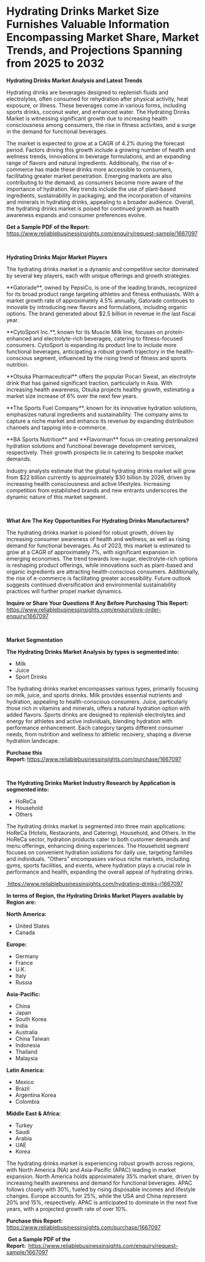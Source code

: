 <p><h1>Hydrating Drinks Market Size Furnishes Valuable Information Encompassing Market Share, Market Trends, and Projections Spanning from 2025 to 2032</h1></p><p><strong>Hydrating Drinks Market Analysis and Latest Trends</strong></p>
<p><p>Hydrating drinks are beverages designed to replenish fluids and electrolytes, often consumed for rehydration after physical activity, heat exposure, or illness. These beverages come in various forms, including sports drinks, coconut water, and enhanced water. The Hydrating Drinks Market is witnessing significant growth due to increasing health consciousness among consumers, the rise in fitness activities, and a surge in the demand for functional beverages. </p><p>The market is expected to grow at a CAGR of 4.2% during the forecast period. Factors driving this growth include a growing number of health and wellness trends, innovations in beverage formulations, and an expanding range of flavors and natural ingredients. Additionally, the rise of e-commerce has made these drinks more accessible to consumers, facilitating greater market penetration. Emerging markets are also contributing to the demand, as consumers become more aware of the importance of hydration. Key trends include the use of plant-based ingredients, sustainability in packaging, and the incorporation of vitamins and minerals in hydrating drinks, appealing to a broader audience. Overall, the hydrating drinks market is poised for continued growth as health awareness expands and consumer preferences evolve.</p></p>
<p><strong>Get a Sample PDF of the Report:&nbsp;</strong> <a href="https://www.reliablebusinessinsights.com/enquiry/request-sample/1667097?utm_campaign=39&utm_medium=2&utm_source=Github&utm_content=ia&utm_term=17042025&utm_id=hydrating-drinks">https://www.reliablebusinessinsights.com/enquiry/request-sample/1667097</a></p>
<p>&nbsp;</p>
<p><strong>Hydrating Drinks Major Market Players</strong></p>
<p><p>The hydrating drinks market is a dynamic and competitive sector dominated by several key players, each with unique offerings and growth strategies.</p><p>**Gatorade**, owned by PepsiCo, is one of the leading brands, recognized for its broad product range targeting athletes and fitness enthusiasts. With a market growth rate of approximately 4.5% annually, Gatorade continues to innovate by introducing new flavors and formulations, including organic options. The brand generated about $2.5 billion in revenue in the last fiscal year.</p><p>**CytoSport Inc.**, known for its Muscle Milk line, focuses on protein-enhanced and electrolyte-rich beverages, catering to fitness-focused consumers. CytoSport is expanding its product line to include more functional beverages, anticipating a robust growth trajectory in the health-conscious segment, influenced by the rising trend of fitness and sports nutrition.</p><p>**Otsuka Pharmaceutical** offers the popular Pocari Sweat, an electrolyte drink that has gained significant traction, particularly in Asia. With increasing health awareness, Otsuka projects healthy growth, estimating a market size increase of 6% over the next few years.</p><p>**The Sports Fuel Company**, known for its innovative hydration solutions, emphasizes natural ingredients and sustainability. The company aims to capture a niche market and enhance its revenue by expanding distribution channels and tapping into e-commerce.</p><p>**BA Sports Nutrition** and **Flavorman** focus on creating personalized hydration solutions and functional beverage development services, respectively. Their growth prospects lie in catering to bespoke market demands. </p><p>Industry analysts estimate that the global hydrating drinks market will grow from $22 billion currently to approximately $30 billion by 2026, driven by increasing health consciousness and active lifestyles. Increasing competition from established brands and new entrants underscores the dynamic nature of this market segment.</p></p>
<p>&nbsp;</p>
<p><strong>What Are The Key Opportunities For Hydrating Drinks Manufacturers?</strong></p>
<p><p>The hydrating drinks market is poised for robust growth, driven by increasing consumer awareness of health and wellness, as well as rising demand for functional beverages. As of 2023, this market is estimated to grow at a CAGR of approximately 7%, with significant expansion in emerging economies. The trend towards low-sugar, electrolyte-rich options is reshaping product offerings, while innovations such as plant-based and organic ingredients are attracting health-conscious consumers. Additionally, the rise of e-commerce is facilitating greater accessibility. Future outlook suggests continued diversification and environmental sustainability practices will further propel market dynamics.</p></p>
<p><strong>Inquire or Share Your Questions If Any Before Purchasing This Report:</strong> <a href="https://www.reliablebusinessinsights.com/enquiry/pre-order-enquiry/1667097?utm_campaign=39&utm_medium=2&utm_source=Github&utm_content=ia&utm_term=17042025&utm_id=hydrating-drinks">https://www.reliablebusinessinsights.com/enquiry/pre-order-enquiry/1667097</a></p>
<p>&nbsp;</p>
<p><strong>Market Segmentation</strong></p>
<p><strong>The Hydrating Drinks Market Analysis by types is segmented into:</strong></p>
<p><ul><li>Milk</li><li>Juice</li><li>Sport Drinks</li></ul></p>
<p><p>The hydrating drinks market encompasses various types, primarily focusing on milk, juice, and sports drinks. Milk provides essential nutrients and hydration, appealing to health-conscious consumers. Juice, particularly those rich in vitamins and minerals, offers a natural hydration option with added flavors. Sports drinks are designed to replenish electrolytes and energy for athletes and active individuals, blending hydration with performance enhancement. Each category targets different consumer needs, from nutrition and wellness to athletic recovery, shaping a diverse hydration landscape.</p></p>
<p><strong>Purchase this Report:&nbsp;</strong><a href="https://www.reliablebusinessinsights.com/purchase/1667097?utm_campaign=39&utm_medium=2&utm_source=Github&utm_content=ia&utm_term=17042025&utm_id=hydrating-drinks">https://www.reliablebusinessinsights.com/purchase/1667097</a></p>
<p>&nbsp;</p>
<p><strong>The Hydrating Drinks Market Industry Research by Application is segmented into:</strong></p>
<p><ul><li>HoReCa</li><li>Household</li><li>Others</li></ul></p>
<p><p>The hydrating drinks market is segmented into three main applications: HoReCa (Hotels, Restaurants, and Catering), Household, and Others. In the HoReCa sector, hydration products cater to both customer demands and menu offerings, enhancing dining experiences. The Household segment focuses on convenient hydration solutions for daily use, targeting families and individuals. "Others" encompasses various niche markets, including gyms, sports facilities, and events, where hydration plays a crucial role in performance and health, expanding the overall appeal of hydrating drinks.</p></p>
<p><a href="https://www.reliablebusinessinsights.com/hydrating-drinks-r1667097?utm_campaign=39&utm_medium=2&utm_source=Github&utm_content=ia&utm_term=17042025&utm_id=hydrating-drinks">&nbsp;https://www.reliablebusinessinsights.com/hydrating-drinks-r1667097</a></p>
<p><strong>In terms of Region, the Hydrating Drinks Market Players available by Region are:</strong></p>
<p>
    <p> <strong> North America: </strong>
        <ul>
            <li>United States</li>
            <li>Canada</li>
        </ul>
        </p> 
    <p> <strong> Europe: </strong>
        <ul>
            <li>Germany</li>
            <li>France</li>
            <li>U.K.</li>
            <li>Italy</li>
            <li>Russia</li>
        </ul>
        </p> 
    <p> <strong> Asia-Pacific: </strong>
        <ul>
            <li>China</li>
            <li>Japan</li>
            <li>South Korea</li>
            <li>India</li>
            <li>Australia</li>
            <li>China Taiwan</li>
            <li>Indonesia</li>
            <li>Thailand</li>
            <li>Malaysia</li>
        </ul>
        </p> 
    <p> <strong> Latin America: </strong>
        <ul>
            <li>Mexico</li>
            <li>Brazil</li>
            <li>Argentina Korea</li>
            <li>Colombia</li>
        </ul>
        </p> 
    <p> <strong> Middle East & Africa: </strong>
        <ul>
            <li>Turkey</li>
            <li>Saudi</li>
            <li>Arabia</li>
            <li>UAE</li>
            <li>Korea</li>
        </ul>
    </p>
    </p>
<p><p>The hydrating drinks market is experiencing robust growth across regions, with North America (NA) and Asia-Pacific (APAC) leading in market expansion. North America holds approximately 35% market share, driven by increasing health awareness and demand for functional beverages. APAC follows closely with 30%, fueled by rising disposable incomes and lifestyle changes. Europe accounts for 25%, while the USA and China represent 20% and 15%, respectively. APAC is anticipated to dominate in the next five years, with a projected growth rate of over 10%.</p></p>
<p><strong>Purchase this Report: </strong><a href="https://www.reliablebusinessinsights.com/purchase/1667097?utm_campaign=39&utm_medium=2&utm_source=Github&utm_content=ia&utm_term=17042025&utm_id=hydrating-drinks">https://www.reliablebusinessinsights.com/purchase/1667097</a></p>
<p>&nbsp;<strong>Get a Sample PDF of the Report:&nbsp;&nbsp;</strong><a href="https://www.reliablebusinessinsights.com/enquiry/request-sample/1667097?utm_campaign=39&utm_medium=2&utm_source=Github&utm_content=ia&utm_term=17042025&utm_id=hydrating-drinks">https://www.reliablebusinessinsights.com/enquiry/request-sample/1667097</a></p>
<p><strong></strong></p>
<p><p></p><p></p><p></p></p>